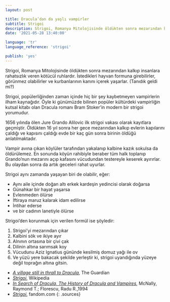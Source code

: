 ```yaml
---
layout: post

title: Dracula’dan da yaşlı vampirler
subtitle: Strigoi
description: Strigoi, Romanya Mitolojisinde öldükten sonra mezarından kalkıp insanlara rahatsızlık veren kötücül ruhlardır. İstedikleri hayvan formuna girebilirler, görünmez olabilirler ve kurbanlarının kanını içerek yaşarlar.
date: '2021-05-28 13:40:00'

language: 'tr'
language_reference: 'strigoi'

publish: 'yes'
---
```


Strigoi, Romanya Mitolojisinde öldükten sonra mezarından kalkıp insanlara rahatsızlık veren kötücül ruhlardır. İstedikleri hayvan formuna girebilirler, görünmez olabilirler ve kurbanlarının kanını içerek yaşarlar. (Tanıdık geldi mi?)

Strigoi, popülerliğinden zaman içinde hiç bir şey kaybetmeyen vampirlerin ilham kaynağıdır. Öyle ki günümüzde bilinen popüler kültürdeki vampirliğin kutsal kitabı olan Dracula romanı Bram Stoker’in modern bir strigoi yorumudur.

1656 yılında ölen Jure Grando Alilovic ilk strigoi vakası olarak kayıtlara geçmiştir. Öldükten 16 yıl sonra her gece mezarından kalkıp evlerin kapılarını çaldığı ve kapısını çaldığı evde bir kaç gün sonra birinin öldüğü anlatılmaktadır.

Vampir avına çıkan köylüler tarafından yakalanıp kalbine kazık sokulsa da öldürülemez. En sonunda köyün rahibiyle beraber tüm halk toplanıp Grando’nun mezarını açıp kafasını vücudundan testereyle keserek ayırırlar. Bu olaydan sonra da artık geceleri rahat uyurlar.

Strigoi aynı zamanda yaşayan biri de olabilir, eğer:
+ Aynı aile içinde doğan altı erkek kardeşin yedincisi olarak doğarsa
+ Günahkar bir hayat yaşarsa
+ Evlenmeden ölürse
+ İftiraya maruz kalarak idam edilirse
+ İntihar ederse
+ ve bir cadının lanetiyle ölürse

Strigoi’den korunmak için verilen formül ise şöyledir:
1. Strigoi’yi mezarından çıkar
1. Kalbini sök ve ikiye ayır
1. Alnının ortasına bir çivi çak
1. Dilinin altına sarımsak koy
1. Vücudunu Aziz Ignatius gününde kesilmiş domuz yağı ile ov
1. Ve yüzü yere bakacak şekilde yerleştir ki, strigoi uyandığında yüzeye değil toprağın altına gitsin.


+ *[A village still in thrall to Dracula](https://www.theguardian.com/world/2005/jun/19/theobserver)*, The Guardian
+ *[Strigoi](https://en.wikipedia.org/wiki/Strigoi)*, Wikipedia
+ *[In Search of Dracula, The History of Dracula and Vampires](https://archive.org/details/insearchofdracul00mcna/page/8/mode/2up)*,  McNally, Raymond T.; Florescu, Radu R.,1994
+ *[Strigoi](https://vampires.fandom.com/wiki/Strigoi)*, fandom.com
{: .sources}

